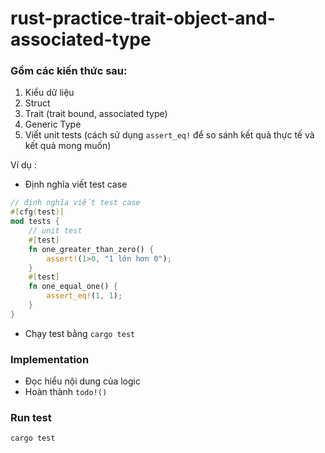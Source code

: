# rust-practice-trait-object-and-associated-type

### Gồm các kiến thức sau: 

1. Kiểu dữ liệu
2. Struct
3. Trait (trait bound, associated type)
4. Generic Type 
5. Viết unit tests (cách sử dụng `assert_eq!` để so sánh kết quả thực tế và kết quả mong muốn)

Ví dụ :
+ Định nghĩa viết test case 
```rust
// định nghĩa viết test case 
#[cfg(test)]
mod tests {
    // unit test 
    #[test]
	fn one_greater_than_zero() {
        assert!(1>0, "1 lớn hơn 0");
    }
    #[test]
	fn one_equal_one() {
        assert_eq!(1, 1);
    }
}
```

+ Chạy test bằng `cargo test`

### Implementation

+ Đọc hiểu nội dung của logic 
+ Hoàn thành `todo!()`

### Run test

```bash
cargo test 
```

